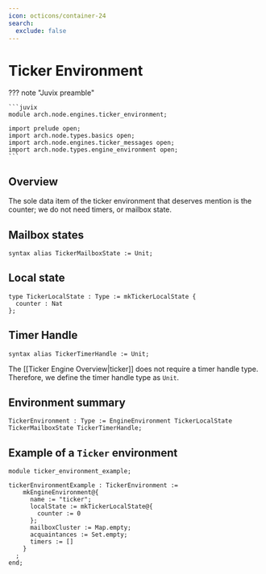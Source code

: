 ```yaml
---
icon: octicons/container-24
search:
  exclude: false
---
```


# Ticker Environment

??? note "Juvix preamble"

    ```juvix
    module arch.node.engines.ticker_environment;

    import prelude open;
    import arch.node.types.basics open;
    import arch.node.engines.ticker_messages open;
    import arch.node.types.engine_environment open;
    ```

## Overview

The sole data item of the ticker environment that deserves mention is
the counter;
we do not need timers, or mailbox state.

## Mailbox states

```juvix
syntax alias TickerMailboxState := Unit;
```

## Local state

```juvix
type TickerLocalState : Type := mkTickerLocalState {
  counter : Nat
};
```

## Timer Handle

```juvix
syntax alias TickerTimerHandle := Unit;
```

The [[Ticker Engine Overview|ticker]] does not require a timer handle type.
Therefore, we define the timer handle type as `Unit`.

## Environment summary

```juvix
TickerEnvironment : Type := EngineEnvironment TickerLocalState TickerMailboxState TickerTimerHandle;
```

## Example of a `Ticker` environment

```juvix extract-module-statements
module ticker_environment_example;

tickerEnvironmentExample : TickerEnvironment :=
    mkEngineEnvironment@{
      name := "ticker";
      localState := mkTickerLocalState@{
        counter := 0
      };
      mailboxCluster := Map.empty;
      acquaintances := Set.empty;
      timers := []
    }
  ;
end;
```